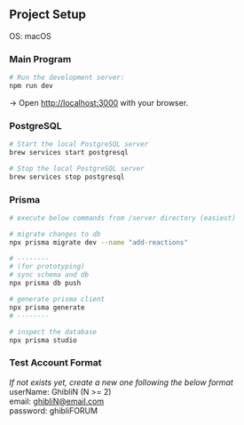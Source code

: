 ## Project Setup
OS: macOS

### Main Program
```bash
# Run the development server:
npm run dev
```

→ Open [http://localhost:3000](http://localhost:3000) with your browser.

### PostgreSQL
```bash
# Start the local PostgreSQL server
brew services start postgresql

# Stop the local PostgreSQL server
brew services stop postgresql
```

### Prisma
```bash
# execute below commands from /server directory (easiest)

# migrate changes to db
npx prisma migrate dev --name "add-reactions"

# --------
# (for prototyping)
# sync schema and db
npx prisma db push

# generate prisma client
npx prisma generate
# --------

# inspect the database
npx prisma studio
```

### Test Account Format
*If not exists yet, create a new one following the below format*  
userName: GhibliN (N >= 2)  
email:    ghibliN@email.com  
password: ghibliFORUM
